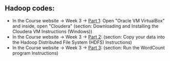 ## Hadoop codes:

<ul>
<li>In the Course website -> Week 3 -> <a href="https://www.coursera.org/learn/big-data-introduction/supplement/pGbsq/downloading-and-installing-the-cloudera-vm-instructions-windows" target="_blank">Part 1</a>: Open "Oracle VM VirtualBox" and inside, open "Cloudera" (section: Downloading and Installing the Cloudera VM Instructions (Windows))</li>
<li>In the Course website -> Week 3 -> <a href="https://www.coursera.org/learn/big-data-introduction/supplement/KWZQG/copy-your-data-into-the-hadoop-distributed-file-system-hdfs-instructions" target="_blank">Part 2</a>: (section: Copy your data into the Hadoop Distributed File System (HDFS) Instructions)</li>
<li>In the Course website -> Week 3 -> <a href="https://www.coursera.org/learn/big-data-introduction/supplement/2myPr/run-the-wordcount-program-instructions" target="_blank">Part 3</a>: (section: Run the WordCount program Instructions)</li>

</ul>

